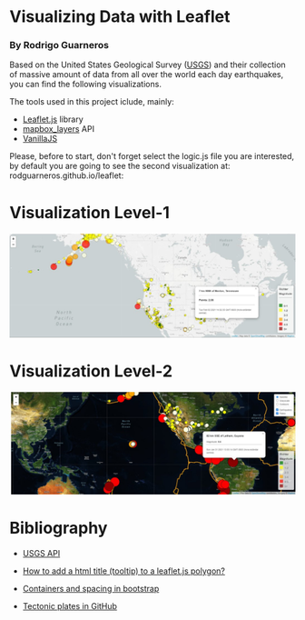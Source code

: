 # Visualizing Data with Leaflet

### By Rodrigo Guarneros

Based on the United States Geological Survey ([USGS](https://earthquake.usgs.gov/earthquakes/feed/v1.0/geojson.php)) and their collection of massive amount of data from all over the world each day earthquakes, you can find the following visualizations.

The tools used in this project iclude, mainly:

- [Leaflet.js](https://leafletjs.com/) library
- [mapbox_layers](https://www.mapbox.com/) API
- [VanillaJS](http://vanilla-js.com/) 

Please, before to start, don't forget select the logic.js file you are interested, by default you are going to see the second visualization at: rodguarneros.github.io/leaflet:

# Visualization Level-1
![2-BasicMap](https://github.com/RodGuarneros/leaflet/blob/master/static/Images/RodrigoGuarneros1.jpg)

# Visualization Level-2

![BasicMap](https://github.com/RodGuarneros/leaflet/blob/master/static/Images/RodrigoGuarneros2.jpg)

# Bibliography

- [USGS API](https://earthquake.usgs.gov/earthquakes/feed/v1.0/geojson.php)

- [How to add a html title (tooltip) to a leaflet.js polygon?](https://stackoverflow.com/questions/39770744/how-to-add-a-html-title-tooltip-to-a-leaflet-js-polygon/39770975) 

- [Containers and spacing in bootstrap](https://getbootstrap.com/docs/4.0/utilities/spacing/)

- [Tectonic plates in GitHub](https://github.com/fraxen/tectonicplates)
